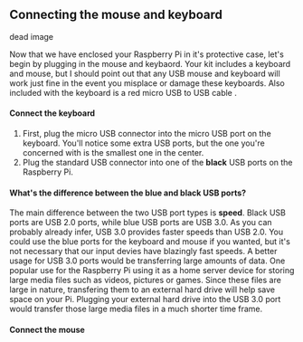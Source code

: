 ## Connecting the mouse and keyboard 
<!-- mouse &  keyboard picture --> 
<!-- ![keyboard_mouse](docs/assets/images/keyboard_mouse.jpeg) --> dead image

Now that we have enclosed your Raspberry Pi in it's protective case, let's begin by plugging in the mouse and keybaord. Your kit includes a keyboard and mouse, but I should point out that any USB mouse and keyboard will work just fine in the event you misplace or damage these keyboards. Also included with the keyboard is a red micro USB to USB cable <!-- picture needed -->. 
#### Connect the keyboard 
   1. First, plug the micro USB connector into the micro USB port on the keyboard. You'll notice some extra USB ports, but the one you're concerned with is the smallest one in the center. 
  2. Plug the standard USB connector into one of the **black** USB ports on the Raspberry Pi. 

####   What's the difference between the blue and black USB ports? 
   The main difference between the two USB port types is **speed**. Black USB ports are USB 2.0 ports, while blue USB ports are USB 3.0. As you can probably already infer, USB 3.0 provides faster speeds than USB 2.0. You could use the blue ports for the keyboard and mouse if you wanted, but it's not necessary that our input devies have blazingly fast speeds. A better usage for USB 3.0 ports would be transferring large amounts of data. One popular use for the Raspberry Pi using it as a home server device for storing large media files such as videos, pictures or games. Since these files are large in nature, transfering them to an external hard drive will help save space on your Pi. Plugging your external hard drive into the USB 3.0 port would transfer those large media files in a much shorter time frame. 

#### Connect the mouse
<!-- picture of mouse connecting to USB 2.0 port. --> 

<!-- ![Keyboard and mouse](/docs/assets/images/keyboard_microusb.png) dead image  -->

